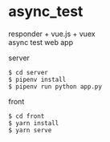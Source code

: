 # async_test

responder + vue.js + vuex  
async test web app

server
```shell
$ cd server
$ pipenv install
$ pipenv run python app.py
```

front
```shell
$ cd front
$ yarn install
$ yarn serve
```